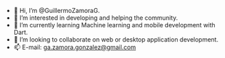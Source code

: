 - 👋 Hi, I’m @GuillermoZamoraG.
- 👀 I’m interested in developing and helping the community.
- 🌱 I’m currently learning Machine learning and mobile development with Dart.
- 💞️ I’m looking to collaborate on web or desktop application development.
- 📫 E-mail: ga.zamora.gonzalez@gmail.com

